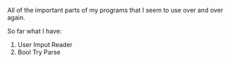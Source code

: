 All of the important parts of my programs that I seem to use over and over again.

So far what I have:
1. User Imput Reader
2. Bool Try Parse
